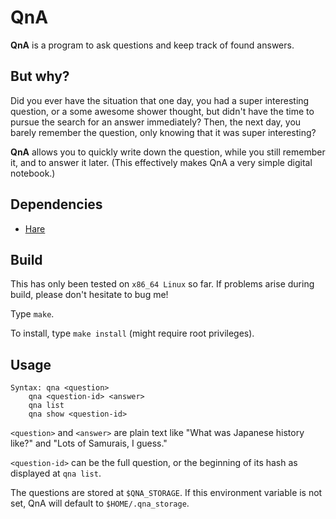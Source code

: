 # QnA

**QnA** is a program to ask questions and keep track of found answers.

## But why?

Did you ever have the situation that one day, you had a super interesting question, or a some awesome shower thought, but didn't have the time to pursue the search for an answer immediately? Then, the next day, you barely remember the question, only knowing that it was super interesting?

**QnA** allows you to quickly write down the question, while you still remember it, and to answer it later. (This effectively makes QnA a very simple digital notebook.)

## Dependencies

- [Hare](https://harelang.org)

## Build

This has only been tested on `x86_64 Linux` so far. If problems arise during build, please don't hesitate to bug me!

Type `make`.

To install, type `make install` (might require root privileges).

## Usage

```
Syntax: qna <question>
	qna <question-id> <answer>
	qna list
	qna show <question-id>
```

`<question>` and `<answer>` are plain text like "What was Japanese history like?" and "Lots of Samurais, I guess."

`<question-id>` can be the full question, or the beginning of its hash as displayed at `qna list`.

The questions are stored at `$QNA_STORAGE`. If this environment variable is not set, QnA will default to `$HOME/.qna_storage`.
